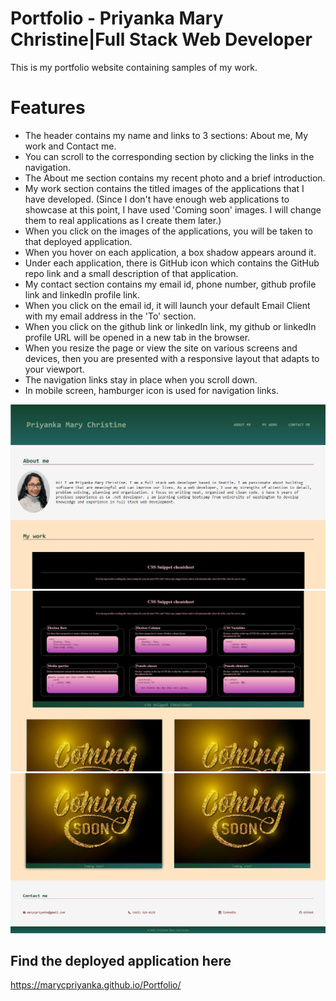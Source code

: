 # Portfolio - Priyanka Mary Christine|Full Stack Web Developer

This is my portfolio website containing samples of my work.

# Features
- The header contains my name and links to 3 sections: About me, My work and Contact me.
- You can scroll to the corresponding section by clicking the links in the navigation.
- The About me section contains my recent photo and a brief introduction.
- My work section contains the titled images of the applications that I have developed. (Since I don't have enough web applications to showcase at this point, I have used 'Coming soon' images. I will change them to real applications as I create them later.)
- When you click on the images of the applications, you will be taken to that deployed application.
- When you hover on each application, a box shadow appears around it.
- Under each application, there is GitHub icon which contains the GitHub repo link and a small description of that application.
- My contact section contains my email id, phone number, github profile link and linkedIn profile link.
- When you click on the email id, it will launch your default Email Client with my email address in the 'To' section.
- When you click on the github link or linkedIn link, my github or linkedIn profile URL will be opened in a new tab in the browser.
- When you resize the page or view the site on various screens and devices, then you are presented with a responsive layout that adapts to your viewport.
- The navigation links stay in place when you scroll down.
- In mobile screen, hamburger icon is used for navigation links.

![screenshot1](https://github.com/marycpriyanka/Portfolio/blob/main/assets/images/screenshots/screenshot1.JPG)
![screenshot2](https://github.com/marycpriyanka/Portfolio/blob/main/assets/images/screenshots/screenshot2.JPG)
![screenshot3](https://github.com/marycpriyanka/Portfolio/blob/main/assets/images/screenshots/screenshot3.JPG)

## Find the deployed application here
https://marycpriyanka.github.io/Portfolio/



